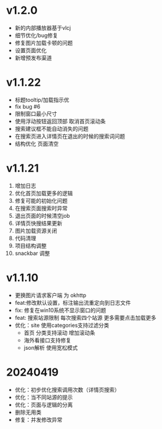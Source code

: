 # v1.2.0
- 新的内部播放器基于vlcj
- 细节优化/bug修复
- 修复图片加载卡顿的问题
- 设置页面优化
- 新增预发布渠道
# v1.1.22
- 标题tooltip/加载指示优
- fix bug #6
- 限制窗口最小尺寸
- 使用浮动按钮返回顶部 取消首页滚动条
- 搜索建议框不能自动消失的问题
- 在搜索页进入详情页在退出的时候的搜索词问题
- 结构优化 页面清空
# v1.1.21
1. 增加日志
2. 优化首页加载更多的逻辑
3. 修复可能的初始化问题
4. 在搜索页面搜索时异常
5. 退出页面的时候清空job
6. 详情页快搜结果更新
7. 图片加载资源关闭
8. 代码清理
9. 项目结构调整
10. snackbar 调整
# v1.1.10
- 更换图片请求客户端 为 okhttp
- feat:修改默认设置，标注输出流重定向到日志文件
- fix: 修复在win10系统不显示窗口的问题
- feat: 搜索站源限制 每次搜索四个站源 更多需要点击加载更多
- 优化：site 使用categories支持过滤分类
  - 首页 分类支持滚动 增加滚动条 
  - 海外看接口支持修复
  - json解析 使用宽松模式
# 20240419
- 优化：初步优化搜索调用次数（详情页搜索）
- 优化：当不同站源的提示
- 优化：页面与逻辑的分离
- 删除无用类
- 修复：并发修改异常